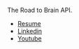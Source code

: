 The Road to Brain API.
- [Resume](https://github.com/yusuf-wadi/yusuf-wadi/blob/main/Yusuf_Wadi_Base.pdf)
- [Linkedin](https://www.linkedin.com/in/yusuf-wadi/)
- [Youtube](https://www.youtube.com/channel/UCAuh281iFil8t1jYVkcRUTg)

<!---
waedi-wave/waedi-wave is a ✨ special ✨ repository because its `README.md` (this file) appears on your GitHub profile.
You can click the Preview link to take a look at your changes.
--->
